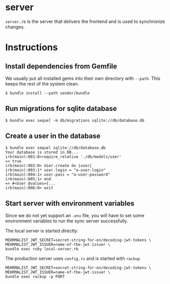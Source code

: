 # server

`server.rb` is the server that delivers the frontend and is used to synchronize changes.

# Instructions

## Install dependencies from Gemfile

We usually put all installed gems into their own directory with `--path`. This keeps the rest of the system clean.

	$ bundle install --path vendor/bundle
	
## Run migrations for sqlite database

	$ bundle exec sequel -m db/migrations sqlite://db/database.db
	
## Create a user in the database

	$ bundle exec sequel sqlite://db/database.db
	Your database is stored in DB...
	irb(main):001:0>require_relative './db/models/user'
	=> true
	irb(main):002:0> User.create do |user|
	irb(main):003:1* user.login = "a-user-login"
	irb(main):004:1> user.pass = "a-user-password"
	irb(main):005:1> end
	=> #<User @values={...
	irb(main):006:0> exit

## Start server with environment variables

Since we do not yet support an `.env` file, you will have to set some environment variables to run the sync server successfully.

The local server is started directly:

	MEHRMALIST_JWT_SECRET=secret-string-for-en/decoding-jwt-tokens \
	MEHRMALIST_JWT_ISSUER=name-of-the-jwt-issuer \
	bundle exec ruby local-server.rb	

The production server uses `config.ru` and is started with `rackup`

	MEHRMALIST_JWT_SECRET=secret-string-for-en/decoding-jwt-tokens \
	MEHRMALIST_JWT_ISSUER=name-of-the-jwt-issuer \
	bundle exec rackup -p PORT
